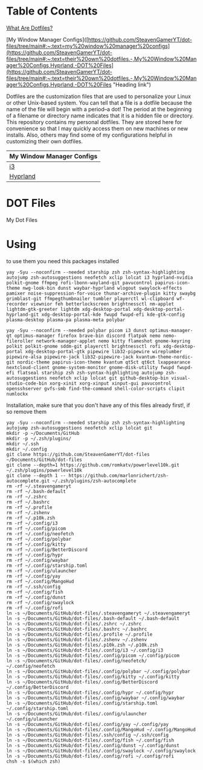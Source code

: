 # Table of Contents

[What Are Dotfiles?](https://github.com/SteavenGamerYT/dot-files/blob/main/README.md#dotfiles-are-the-customization-files-that-are-used-to-personalize-your-linux-or-other-unix-based-system--you-can-tell-that-a-file-is-a-dotfile-because-the-name-of-the-file-will-begin-with-a-perioda-dot--the-period-at-the-beginning-of-a-filename-or-directory-name-indicates-that-it-is-a-hidden-file-or-directory--this-repository-contains-my-personal-dotfiles--they-are-stored-here-for-convenience-so-that-i-may-quickly-access-them-on-new-machines-or-new-installs--also-others-may-find-some-of-my-configurations-helpful-in-customizing-their-own-dotfiles "Heading link")

[My Window Manager Configs]([https://github.com/SteavenGamerYT/dot-files/tree/main#:~:text=my%20window%20manager%20configs](https://github.com/SteavenGamerYT/dot-files/tree/main#:~:text=their%20own%20dotfiles.-,My%20Window%20Manager%20Configs,Hyprland,-DOT%20Files](https://github.com/SteavenGamerYT/dot-files/tree/main#:~:text=their%20own%20dotfiles.-,My%20Window%20Manager%20Configs,Hyprland,-DOT%20Files "Heading link")

Dotfiles are the customization files that are used to personalize your Linux or other Unix-based system.  You can tell that a file is a dotfile because the name of the file will begin with a period–a dot!  The period at the beginning of a filename or directory name indicates that it is a hidden file or directory.  This repository contains my personal dotfiles.  They are stored here for convenience so that I may quickly access them on new machines or new installs.  Also, others may find some of my configurations helpful in customizing their own dotfiles.

| My Window Manager Configs |
| ------------- |
| [i3](https://github.com/SteavenGamerYT/dot-files/blob/main/.config/i3/config "Heading link")  |
| [Hyprland](https://github.com/SteavenGamerYT/dot-files/blob/main/.config/hypr/hyprland.conf "Heading link")  |


# DOT Files
My Dot Files


# Using


to use them you need this packages installed 


`yay -Syu --noconfirm --needed starship zsh zsh-syntax-highlighting autojump zsh-autosuggestions neofetch xclip lolcat i3 hyprland-nvidia polkit-gnome ffmpeg rofi-lbonn-wayland-git pavucontrol papirus-icon-theme nwg-look-bin dunst waybar-hyprland wlogout swaylock-effects pamixer noise-suppression-for-voice thunar-archive-plugin kitty swaybg grimblast-git ffmpegthumbnailer tumbler playerctl wl-clipboard wf-recorder viewnior feh betterlockscreen brightnessctl nm-applet lightdm-gtk-greeter lightdm xdg-desktop-portal xdg-desktop-portal-hyprland-git xdg-desktop-portal-kde fwupd fwupd-efi kde-gtk-config plasma-desktop plasma-pa plasma-meta polybar`

`yay -Syu --noconfirm --needed polybar picom i3 dunst optimus-manager-qt optimus-manager firefox brave-bin discord flatpak nemo nemo-fileroller network-manager-applet nemo kitty flameshot gnome-keyring polkit polkit-gnome sddm-git playerctl brightnessctl rofi xdg-desktop-portal xdg-desktop-portal-gtk pipewire lib32-pipewire wireplumber pipewire-alsa pipewire-jack lib32-pipewire-jack kvantum-theme-nordic-git nordic-theme papirus-icon-theme kvantum qt5ct qt6ct lxappearance nextcloud-client gnome-system-monitor gnome-disk-utility fwupd fwupd-efi flatseal starship zsh zsh-syntax-highlighting autojump zsh-autosuggestions neofetch xclip lolcat git github-desktop-bin visual-studio-code-bin xorg-xinit xorg-xinput xinput-gui pavucontrol opensshserver gvfs-smb find-the-command shell-color-scripts clipit numlockx`


Installation, make sure that you don't have any of this files already first!, if so remove them


```
yay -Syu --noconfirm --needed starship zsh zsh-syntax-highlighting autojump zsh-autosuggestions neofetch xclip lolcat git
mkdir -p ~/Documents/GitHub
mkdir -p ~/.zsh/plugins/
mkdir ~/.ssh
mkdir ~/.config
git clone https://github.com/SteavenGamerYT/dot-files ~/Documents/GitHub/dot-files
git clone --depth=1 https://github.com/romkatv/powerlevel10k.git ~/.zsh/plugins/powerlevel10k
git clone --depth 1 -- https://github.com/marlonrichert/zsh-autocomplete.git ~/.zsh/plugins/zsh-autocomplete
rm -rf ~/.steavengameryt
rm -rf ~/.bash-default
rm -rf ~/.zshrc
rm -rf ~/.bashrc
rm -rf ~/.profile
rm -rf ~/.zshenv
rm -rf ~/.p10k.zsh
rm -rf ~/.config/i3
rm -rf ~/.config/picom
rm -rf ~/.config/neofetch
rm -rf ~/.config/polybar
rm -rf ~/.config/kitty
rm -rf ~/.config/BetterDiscord
rm -rf ~/.config/hypr
rm -rf ~/.config/waybar
rm -rf ~/.config/starship.toml
rm -rf ~/.config/ulauncher
rm -rf ~/.config/yay
rm -rf ~/.config/MangoHud
rm -rf ~/.ssh/config
rm -rf ~/.config/fish
rm -rf ~/.config/dunst
rm -rf ~/.config/swaylock
rm -rf ~/.config/rofi
ln -s ~/Documents/GitHub/dot-files/.steavengameryt ~/.steavengameryt
ln -s ~/Documents/GitHub/dot-files/.bash-default ~/.bash-default
ln -s ~/Documents/GitHub/dot-files/.zshrc ~/.zshrc
ln -s ~/Documents/GitHub/dot-files/.bashrc ~/.bashrc
ln -s ~/Documents/GitHub/dot-files/.profile ~/.profile
ln -s ~/Documents/GitHub/dot-files/.zshenv ~/.zshenv
ln -s ~/Documents/GitHub/dot-files/.p10k.zsh ~/.p10k.zsh
ln -s ~/Documents/GitHub/dot-files/.config/i3 ~/.config/i3
ln -s ~/Documents/GitHub/dot-files/.config/picom ~/.config/picom
ln -s ~/Documents/GitHub/dot-files/.config/neofetch/ ~/.config/neofetch
ln -s ~/Documents/GitHub/dot-files/.config/polybar ~/.config/polybar
ln -s ~/Documents/GitHub/dot-files/.config/kitty ~/.config/kitty
ln -s ~/Documents/GitHub/dot-files/.config/BetterDiscord ~/.config/BetterDiscord
ln -s ~/Documents/GitHub/dot-files/.config/hypr ~/.config/hypr
ln -s ~/Documents/GitHub/dot-files/.config/waybar ~/.config/waybar
ln -s ~/Documents/GitHub/dot-files/.config/starship.toml ~/.config/starship.toml
ln -s ~/Documents/GitHub/dot-files/.config/ulauncher ~/.config/ulauncher
ln -s ~/Documents/GitHub/dot-files/.config/yay ~/.config/yay
ln -s ~/Documents/GitHub/dot-files/.config/MangoHud ~/.config/MangoHud
ln -s ~/Documents/GitHub/dot-files/.ssh/config ~/.ssh/config
ln -s ~/Documents/GitHub/dot-files/.config/fish ~/.config/fish
ln -s ~/Documents/GitHub/dot-files/.config/dunst ~/.config/dunst
ln -s ~/Documents/GitHub/dot-files/.config/swaylock ~/.config/swaylock
ln -s ~/Documents/GitHub/dot-files/.config/rofi ~/.config/rofi
chsh -s $(which zsh)
```
